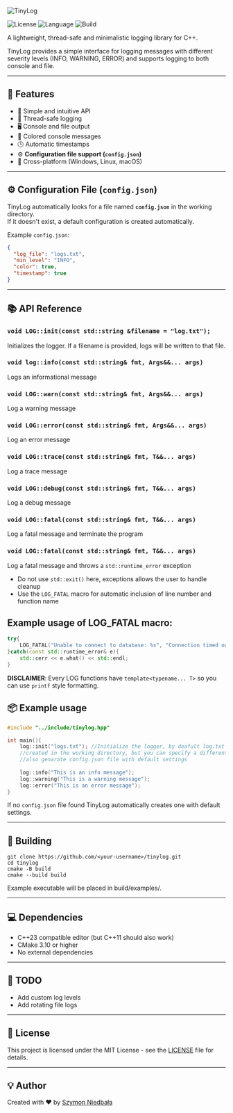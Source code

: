 
![TinyLog](https://socialify.git.ci/szymekx13/TinyLog/image?description=1&issues=1&language=1&name=1&theme=Dark)

![License](https://img.shields.io/badge/license-MIT-blue.svg)
![Language](https://img.shields.io/badge/language-C%2B%2B23-orange)
![Build](https://img.shields.io/badge/build-passing-success)

A lightweight, thread-safe and minimalistic logging library for C++.

TinyLog provides a simple interface for logging messages with different severity levels (INFO, WARNING, ERROR) and supports logging to both console and file.

---

## 🚀 Features

- 📜 Simple and intuitive API
- 🧵 Thread-safe logging
- 🖥️ Console and file output
- 🎨 Colored console messages
- 🕒 Automatic timestamps
- ⚙️ **Configuration file support (`config.json`)**
- 🧩 Cross-platform (Windows, Linux, macOS)

---
## ⚙️ Configuration File (`config.json`)
TinyLog automatically looks for a file named **`config.json`** in the working directory.  
If it doesn't exist, a default configuration is created automatically.

Example `config.json`:
```json
{
  "log_file": "logs.txt",
  "min_level": "INFO",
  "color": true,
  "timestamp": true
}
```

---
## 📚 API Reference
### `void LOG::init(const std::string &filename = "log.txt");`
Initializes the logger. If a filename is provided, logs will be written to that file.
### `void log::info(const std::string& fmt, Args&&... args)`
Logs an informational message

### `void LOG::warn(const std::string& fmt, Args&&... args)`
Log a warning message

### `void LOG::error(const std::string& fmt, Args&&... args)`
Log an error message

### `void LOG::trace(const std::string& fmt, T&&... args)`
Log a trace message

### `void LOG::debug(const std::string& fmt, T&&... args)`
Log a debug message

### `void LOG::fatal(const std::string& fmt, T&&... args)`
Log a fatal message and terminate the program

### `void LOG::fatal(const std::string& fmt, T&&... args)`
Log a fatal message and throws a `std::runtime_error` exception
- Do not use `std::exit()` here, exceptions allows the user to handle cleanup
- Use the `LOG_FATAL` macro for automatic inclusion of line number and function name

## Example usage of LOG_FATAL macro:
```cpp
try{
    LOG_FATAL("Unable to connect to database: %s", "Connection timed out");
}catch(const std::runtime_error& e){
    std::cerr << e.what() << std::endl;
}
```
**DISCLAIMER**: Every LOG functions have `template<typename... T>` so you can use `printf` style formatting.

## 📦 Example usage

```cpp
#include "../include/tinylog.hpp"

int main(){
    log::init("logs.txt"); //Initialize the logger, by deafult log.txt will be
    //created in the working directory, but you can specify a different path and name
    //also genarate config.json file with default settings
    
    log::info("This is an info message");
    log::warning("This is a warning message");
    log::error("This is an error message");
}
```
If no `config.json` file found TinyLog automatically creates one with default settings.

---

## 🧰 Building
```bahs
git clone https://github.com/<your-username>/tinylog.git
cd tinylog
cmake -B build
cmake --build build
```
Example executable will be placed in build/examples/.

---
## 💻 Dependencies
- C++23 compatible editor (but C++11 should also work)
- CMake 3.10 or higher
- No external dependencies

---

## 🧠 TODO

- Add custom log levels
- Add rotating file logs
---

## 📄 License
This project is licensed under the MIT License - see the [LICENSE](LICENSE) file for details.

---
## 💡 Author
Created with ❤️ by [Szymon Niedbała](https://github.com/szymekx13)